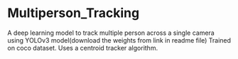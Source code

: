 # Multiperson_Tracking
A deep learning model to track multiple person across a single camera using YOLOv3 model(download the weights from link in readme file) Trained on coco dataset. Uses a centroid tracker algorithm.
